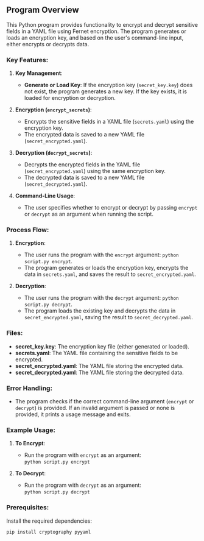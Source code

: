 ## Program Overview

This Python program provides functionality to encrypt and decrypt sensitive fields in a YAML file using Fernet encryption. The program generates or loads an encryption key, and based on the user's command-line input, either encrypts or decrypts data.

### Key Features:

1. **Key Management**:
   - **Generate or Load Key**: If the encryption key (`secret_key.key`) does not exist, the program generates a new key. If the key exists, it is loaded for encryption or decryption.
   
2. **Encryption (`encrypt_secrets`)**:
   - Encrypts the sensitive fields in a YAML file (`secrets.yaml`) using the encryption key.
   - The encrypted data is saved to a new YAML file (`secret_encrypted.yaml`).

3. **Decryption (`decrypt_secrets`)**:
   - Decrypts the encrypted fields in the YAML file (`secret_encrypted.yaml`) using the same encryption key.
   - The decrypted data is saved to a new YAML file (`secret_decrypted.yaml`).

4. **Command-Line Usage**:
   - The user specifies whether to encrypt or decrypt by passing `encrypt` or `decrypt` as an argument when running the script.

### Process Flow:

1. **Encryption**:
   - The user runs the program with the `encrypt` argument: `python script.py encrypt`.
   - The program generates or loads the encryption key, encrypts the data in `secrets.yaml`, and saves the result to `secret_encrypted.yaml`.

2. **Decryption**:
   - The user runs the program with the `decrypt` argument: `python script.py decrypt`.
   - The program loads the existing key and decrypts the data in `secret_encrypted.yaml`, saving the result to `secret_decrypted.yaml`.

### Files:
- **secret_key.key**: The encryption key file (either generated or loaded).
- **secrets.yaml**: The YAML file containing the sensitive fields to be encrypted.
- **secret_encrypted.yaml**: The YAML file storing the encrypted data.
- **secret_decrypted.yaml**: The YAML file storing the decrypted data.

### Error Handling:
- The program checks if the correct command-line argument (`encrypt` or `decrypt`) is provided. If an invalid argument is passed or none is provided, it prints a usage message and exits.

### Example Usage:
1. **To Encrypt**:
   - Run the program with `encrypt` as an argument:  
     `python script.py encrypt`

2. **To Decrypt**:
   - Run the program with `decrypt` as an argument:  
     `python script.py decrypt`

### Prerequisites:
Install the required dependencies:

```bash
pip install cryptography pyyaml
